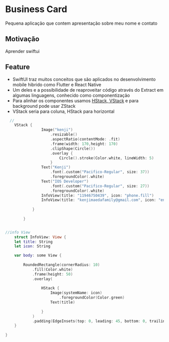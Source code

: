 # Business Card
Pequena aplicação que contem apresentação sobre meu nome e contato

## Motivação
Aprender swiftui


## Feature
- SwiftUI traz muitos conceitos que são aplicados no desenvolvimento mobile hibrido como Flutter e React Native
- Um deles e a possibilidade de reaproveitar código através do Extract em algumas linguagens, conhecido como componentização
- Para alinhar os componentes  usamos [HStack, VStack](https://blog.devgenius.io/stacks-in-swiftui-de8951c3011b) e para background pode usar ZStack
- VStack seria para coluna, HStack para horizontal



```swift
  //
	VStack {
				Image("kenji")
					.resizable()
					.aspectRatio(contentMode: .fit)
					.frame(width: 170,height: 170)
					.clipShape(Circle())
					.overlay {
						Circle().stroke(Color.white, lineWidth: 5)
					}
				Text("Kenji")
					.font(.custom("Pacifico-Regular", size: 37))
					.foregroundColor(.white)
				Text("IOS Developer")
					.font(.custom("Pacifico-Regular", size: 27))
					.foregroundColor(.white)
				InfoView(title: "11946750439", icon: "phone.fill")
				InfoView(title: "kenjimaedafamily@gmail.com", icon: "envelope.fill")
				
			}
			
		}


//info View
	struct InfoView: View {
	let title: String
	let icon: String

	var body: some View {
				
		RoundedRectangle(cornerRadius: 10)
			.fill(Color.white)
			.frame(height: 50)
			.overlay(
				
				HStack {
					Image(systemName: icon)
						.foregroundColor(Color.green)
					Text(title)
					
				}
			)
			.padding(EdgeInsets(top: 0, leading: 45, bottom: 0, trailing: 45))
	}
	
}


```
